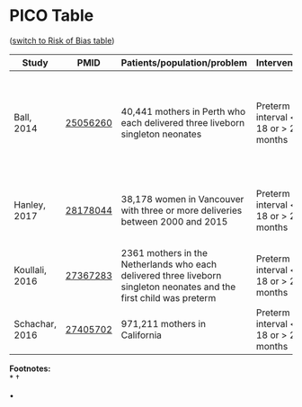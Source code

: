 # PICO Table
([switch to Risk of Bias table](risk-of-bias.md))

Study        | PMID                                    |Patients/population/problem|Intervention|Comparison|Outcome|
------------ | --------------------------------------|---------------------------|------------|----------|-------|
| Ball, 2014    |[25056260](https://pubmed.gov/25056260) |40,441 mothers in Perth who each delivered three liveborn singleton neonates | Preterm interval < 18 or > 23 months | Preterm interval of 18-23 months | • Preterm birth (< 37 weeks)<br> • Low birth weight (<2500 g)|
| Hanley, 2017  |[28178044](https://pubmed.gov/28178044) |38,178 women in Vancouver with three or more deliveries between 2000 and 2015 | Preterm interval < 18 or > 23 months | Preterm interval of 18-23 months | • Preterm birth (< 37 weeks)<br> • Other outcomes|
| Koullali, 2016  |[27367283](https://pubmed.gov/27367283) |2361 mothers in the Netherlands who each delivered three liveborn singleton neonates and the first child was preterm | Preterm interval < 18 or > 23 months | Preterm interval of 18-23 months | • Preterm birth (< 37 weeks)|
| Schachar, 2016|[27405702](https://pubmed.gov/25056260) |971,211 mothers in California | Preterm interval < 18 or > 23 months | Preterm interval of 18-23 months | • Preterm birth (< 37 weeks)|

**Footnotes:**<br>
*
†

•
